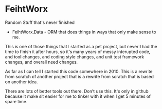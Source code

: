 # FeihtWorx
Random Stuff that's never finished

* FeihtWorx.Data - ORM that does things in ways that only make sense to me.

This is one of those things that I started as a pet project, but never I had the time to finish it after hours, so it's many years of messy interupted code, and tool changes, and coding style changes, and unit test framework changes, and overall need changes.

As far as I can tell I started this code somewhere in 2010. This is a rewrite from scratch of another project that is a rewrite from scratch that is based on another idea.

There are lots of better tools out there. Don't use this. It's only in github because it make sit easier for me to tinker with it when I get 5 minutes of spare time.
